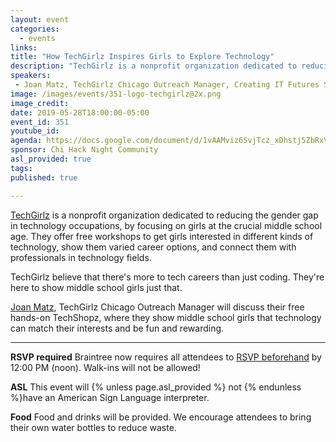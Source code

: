 ```yaml
---
layout: event
categories:
  - events
links: 
title: "How TechGirlz Inspires Girls to Explore Technology"
description: "TechGirlz is a nonprofit organization dedicated to reducing the gender gap in technology occupations, by focusing on girls at the crucial middle school age. They offer free workshops to get girls interested in different kinds of technology, show them varied career options, and connect them with professionals in technology fields."
speakers:
 - Joan Matz, TechGirlz Chicago Outreach Manager, Creating IT Futures Sr. Manager, NextUp
image: /images/events/351-logo-techgirlz@2x.png
image_credit:
date: 2019-05-28T18:00:00-05:00
event_id: 351
youtube_id: 
agenda: https://docs.google.com/document/d/1vAAMviz6SvjTcz_xDhstj5ZbRxV8PUTKNg6wlue5UHk/edit?usp=sharing
sponsor: Chi Hack Night Community
asl_provided: true
tags: 
published: true

---
```


[TechGirlz](https://www.techgirlz.org/) is a nonprofit organization dedicated to reducing the gender gap in technology occupations, by focusing on girls at the crucial middle school age. They offer free workshops to get girls interested in different kinds of technology, show them varied career options, and connect them with professionals in technology fields.

TechGirlz believe that there's more to tech careers than just coding. They're here to show middle school girls just that. 

[Joan Matz](https://www.techgirlz.org/team/joan-matz/), TechGirlz Chicago Outreach Manager will discuss their free hands-on TechShopz, where they show middle school girls that technology can match their interests and be fun and rewarding.

---

**RSVP required** Braintree now requires all attendees to [RSVP beforehand]({{site.rsvp_url}}) by 12:00 PM (noon). Walk-ins will not be allowed!

**ASL** This event will {% unless page.asl_provided %} not {% endunless %}have an American Sign Language interpreter.

**Food** Food and drinks will be provided. We encourage attendees to bring their own water bottles to reduce waste.
